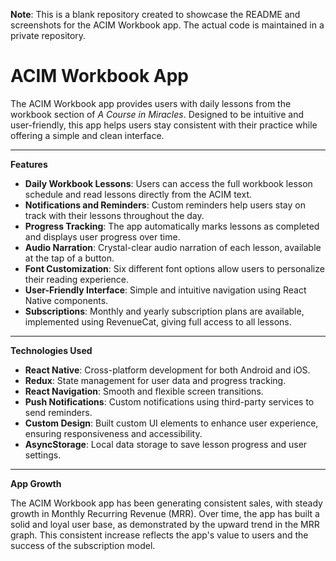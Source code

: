 **Note**: This is a blank repository created to showcase the README and screenshots for the ACIM Workbook app. The actual code is maintained in a private repository.

# ACIM Workbook App

The ACIM Workbook app provides users with daily lessons from the workbook section of *A Course in Miracles*. Designed to be intuitive and user-friendly, this app helps users stay consistent with their practice while offering a simple and clean interface.

---

**Features**

- **Daily Workbook Lessons**: Users can access the full workbook lesson schedule and read lessons directly from the ACIM text.
- **Notifications and Reminders**: Custom reminders help users stay on track with their lessons throughout the day.
- **Progress Tracking**: The app automatically marks lessons as completed and displays user progress over time.
- **Audio Narration**: Crystal-clear audio narration of each lesson, available at the tap of a button.
- **Font Customization**: Six different font options allow users to personalize their reading experience.
- **User-Friendly Interface**: Simple and intuitive navigation using React Native components.
- **Subscriptions**: Monthly and yearly subscription plans are available, implemented using RevenueCat, giving full access to all lessons.

---

**Technologies Used**

- **React Native**: Cross-platform development for both Android and iOS.
- **Redux**: State management for user data and progress tracking.
- **React Navigation**: Smooth and flexible screen transitions.
- **Push Notifications**: Custom notifications using third-party services to send reminders.
- **Custom Design**: Built custom UI elements to enhance user experience, ensuring responsiveness and accessibility.
- **AsyncStorage**: Local data storage to save lesson progress and user settings.

---

**App Growth**

The ACIM Workbook app has been generating consistent sales, with steady growth in Monthly Recurring Revenue (MRR). Over time, the app has built a solid and loyal user base, as demonstrated by the upward trend in the MRR graph. This consistent increase reflects the app's value to users and the success of the subscription model.

